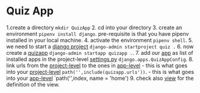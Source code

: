 # Quiz App

1.create a directory `mkdir QuizApp`
2. cd into your directory
3. create an environment `pipenv install django`. pre-requisite is that you have pipenv installed in your local machine.
4. activate the environment `pipenv shell`.
5. we need to start a [django project](./quiz/) `django-admin startproject quiz .`
6. now create a [quizapp](./quizapp/) `django-admin startapp quizapp .`.
7. add our [app](./quizapp/) as list of installed apps in the project-level [settings.py](./quiz/settings.py) `django.apps.QuizAppConfig`.
8. link urls from the [project-level](./quiz/urls.py) to the ones in [app-level](./quizapp/urls.py)
    - this is what goes into your [project-level](./quiz/urls.py) `path('',include(quizapp.urls'))`.
    - this is what goes into your [app-level](./quizapp/urls.py) `path('',index, name = 'home')
9. check also [view](./quizapp/views.py) for the definition of the view.
